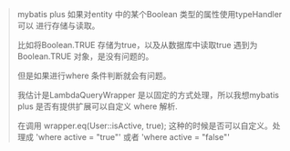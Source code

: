 





> mybatis plus 如果对entity 中的某个Boolean 类型的属性使用typeHandler 可以 进行存储与读取。
>
> 比如将Boolean.TRUE 存储为true，以及从数据库中读取true 遇到为Boolean.TRUE 对象，是没有问题的。
>
> 但是如果进行where 条件判断就会有问题。
>
> 我估计是LambdaQueryWrapper 是以固定的方式处理，所以我想mybatis plus 是否有提供扩展可以自定义 where 解析.
>
> 在调用 wrapper.eq(User::isActive, true); 这种的时候是否可以自定义。处理成 'where active = "true"' 或者 'where active = "false"'






